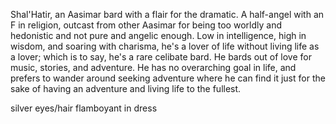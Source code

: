 Shal'Hatir, an Aasimar bard with a flair for the dramatic. A half-angel with an F in religion, outcast from other Aasimar for being too worldly and hedonistic and not pure and angelic enough. Low in intelligence, high in wisdom, and soaring with charisma, he's a lover of life without living life as a lover; which is to say, he's a rare celibate bard. He bards out of love for music, stories, and adventure. He has no overarching goal in life, and prefers to wander around seeking adventure where he can find it just for the sake of having an adventure and living life to the fullest.


silver eyes/hair
flamboyant in dress